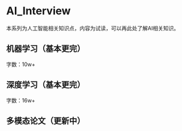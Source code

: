 # AI_Interview
本系列为人工智能相关知识点，内容为试读，可以再此处了解AI相关知识。

## 机器学习（基本更完）
字数：10w+

## 深度学习（基本更完）
字数：16w+

## 多模态论文（更新中）

